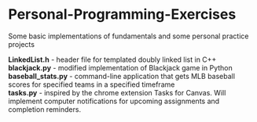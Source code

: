 # Personal-Programming-Exercises
Some basic implementations of fundamentals and some personal practice projects

**LinkedList.h** - header file for templated doubly linked list in C++ <br />
**blackjack.py** - modified implementation of Blackjack game in Python <br />
**baseball_stats.py** - command-line application that gets MLB baseball scores for specified teams in a specified timeframe <br />
**tasks.py** - inspired by the chrome extension Tasks for Canvas. Will implement computer notifications for upcoming assignments and completion reminders.
